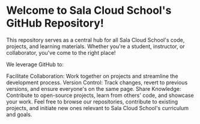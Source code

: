 # Welcome to Sala Cloud School's GitHub Repository! <br/>
This repository serves as a central hub for all Sala Cloud School's code, projects, and learning materials. Whether you're a student, instructor, or collaborator, you've come to the right place!

We leverage GitHub to:

Facilitate Collaboration: Work together on projects and streamline the development process.
Version Control: Track changes, revert to previous versions, and ensure everyone's on the same page.
Share Knowledge: Contribute to open-source projects, learn from others' code, and showcase your work.
Feel free to browse our repositories, contribute to existing projects, and initiate new ones relevant to Sala Cloud School's curriculum and goals.
